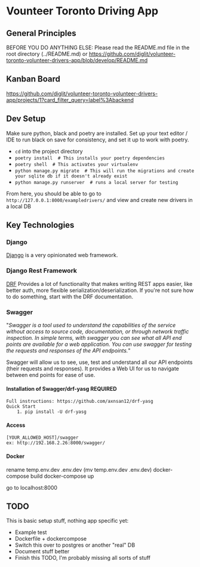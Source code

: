 # Vounteer Toronto Driving App

## General Principles

BEFORE YOU DO ANYTHING ELSE: Please read the README.md file in the root directory (../README.md) or https://github.com/diglit/volunteer-toronto-volunteer-drivers-app/blob/develop/README.md

## Kanban Board
https://github.com/diglit/volunteer-toronto-volunteer-drivers-app/projects/1?card_filter_query=label%3Abackend

## Dev Setup

Make sure python, black and poetry are installed. Set up your text editor / IDE to run black on save for consistency, and set it up to work with poetry.

- `cd` into the project directory
- `poetry install  # This installs your poetry dependencies`
- `poetry shell  # This activates your virtualenv`
- `python manage.py migrate  # This will run the migrations and create your sqlite db if it doesn't already exist`
- `python manage.py runserver  # runs a local server for testing`

From here, you should be able to go to `http://127.0.0.1:8000/exampledrivers/` and view and create new drivers in a local DB

## Key Technologies

### Django

[Django](https://www.djangoproject.com/) is a very opinionated web framework.

### Django Rest Framework

[DRF](https://www.django-rest-framework.org/) Provides a lot of functionality that makes writing REST apps easier, like better auth, more flexible serialization/deserialization. If you're not sure how to do something, start with the DRF documentation.

### Swagger

"_Swagger is a tool used to understand the capabilities of the service without access to source code, documentation, or through network traffic inspection. In simple terms, with swagger you can see what all API end points are available for a web application. You can use swagger for testing the requests and responses of the API endpoints._"

Swagger will allow us to see, use, test and understand all our API endpoints (their requests and responses). It provides a Web UI for us to navigate between end points for ease of use.

#### Installation of Swagger/drf-yasg REQUIRED

    Full instructions: https://github.com/axnsan12/drf-yasg
    Quick Start
        1. pip install -U drf-yasg
        
#### Access 
    [YOUR_ALLOWED_HOST]/swagger
    ex: http://192.168.2.26:8000/swagger/


#### Docker

rename temp.env.dev .env.dev (mv temp.env.dev .env.dev)
docker-compose build
docker-compose up

go to localhost:8000

## TODO

This is basic setup stuff, nothing app specific yet:

- Example test
- Dockerfile + dockercompose
- Switch this over to postgres or another "real" DB
- Document stuff better
- Finish this TODO, I'm probably missing all sorts of stuff


